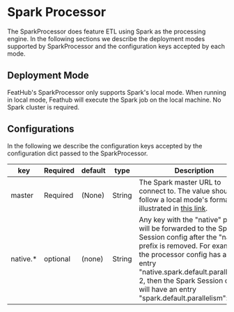 # Spark Processor

The SparkProcessor does feature ETL using Spark as the processing engine. In the
following sections we describe the deployment modes supported by SparkProcessor
and the configuration keys accepted by each mode.

## Deployment Mode
FeatHub's SparkProcessor only supports Spark's local mode. When running in local
mode, Feathub will execute the Spark job on the local machine. No Spark cluster
is required.

## Configurations

In the following we describe the configuration keys accepted by the
configuration dict passed to the SparkProcessor.

| key             | Required | default | type   | Description                                                                              |
|-----------------|----------|---------|--------|------------------------------------------------------------------------------------------|
| master | Required | (None) | String | The Spark master URL to connect to. The value should follow a local mode's format illustrated in [this link](https://spark.apache.org/docs/3.3.1/submitting-applications.html#master-urls). |
| native.*                | optional | (none)         | String | Any key with the "native" prefix will be forwarded to the Spark Session config after the "native" prefix is removed. For example, if the processor config has an entry "native.spark.default.parallelism": 2, then the Spark Session config will have an entry "spark.default.parallelism": 2. |

